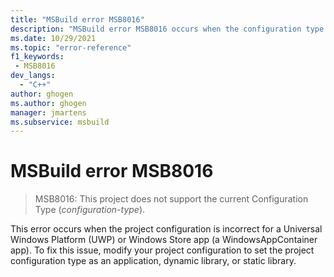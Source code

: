 ```yaml
---
title: "MSBuild error MSB8016"
description: "MSBuild error MSB8016 occurs when the configuration type for a Windows Store app doesn't match the configuration."
ms.date: 10/29/2021
ms.topic: "error-reference"
f1_keywords:
 - MSB8016
dev_langs:
  - "C++"
author: ghogen
ms.author: ghogen
manager: jmartens
ms.subservice: msbuild
---
```

# MSBuild error MSB8016

> MSB8016: This project does not support the current Configuration Type (*configuration-type*).

This error occurs when the project configuration is incorrect for a Universal Windows Platform (UWP) or Windows Store app (a WindowsAppContainer app). To fix this issue, modify your project configuration to set the project configuration type as an application, dynamic library, or static library.
